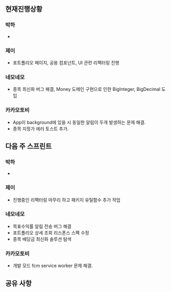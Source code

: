 ## 현재진행상황
### 박하
- 
### 제이
- 포트폴리오 페이지, 공용 컴포넌트, UI 관련 리펙터링 진행

### 네모네모
- 종목 최신화 버그 해결, Money 도메인 구현으로 인한 BigInteger, BigDecimal 도입

### 카카모토비
- App이 background에 있을 시 동일한 알림이 두개 발생하는 문제 해결.
- 종목 지정가 에러 토스트 추가.

## 다음 주 스프린트
### 박하
- 
### 제이
- 진행중인 리팩터링 마무리 하고 패키지  유틸함수 추가 작업
### 네모네모
- 목표수익률 알림 전송 버그 해결
- 포트폴리오 상세 조회 리스폰스 스펙 수정
- 종목 배당금 최신화 솔루션 탐색
### 카카모토비
- 개발 모드 fcm service worker 문제 해결.
## 공유 사항